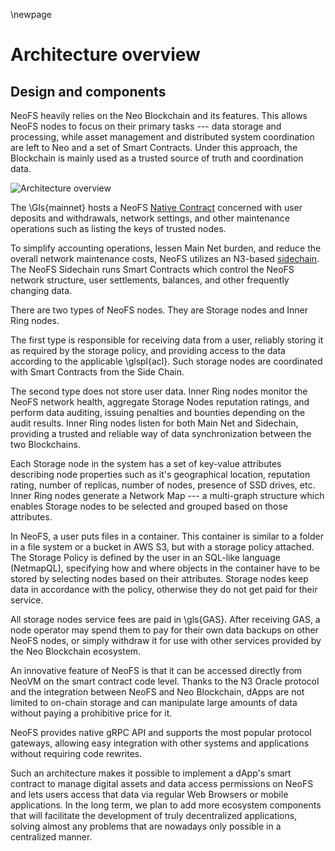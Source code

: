 \newpage
# Architecture overview

## Design and components

NeoFS heavily relies on the Neo Blockchain and its features. This allows NeoFS nodes to focus on their primary tasks --- data storage and processing, while asset management and distributed system coordination are left to Neo and a set of Smart Contracts. Under this approach, the Blockchain is mainly used as a trusted source of truth and coordination data.

![Architecture overview](pic/overview-sc2)

The \Gls{mainnet} hosts a NeoFS [Native Contract](https://medium.com/neo-smart-economy/native-contracts-in-neo-3-0-e786100abf6e) concerned with user deposits and withdrawals, network settings, and other maintenance operations such as listing the keys of trusted nodes.

To simplify accounting operations, lessen Main Net burden, and reduce the overall network maintenance costs, NeoFS utilizes an N3-based [sidechain](https://en.wikipedia.org/wiki/Blockchain#Types). The NeoFS Sidechain runs Smart Contracts which control the NeoFS network structure, user settlements, balances, and other frequently changing data.

There are two types of NeoFS nodes. They are Storage nodes and Inner Ring nodes.

The first type is responsible for receiving data from a user, reliably storing it as required by the storage policy, and providing access to the data according to the applicable \glspl{acl}. Such storage nodes are coordinated with Smart Contracts from the Side Chain.

The second type does not store user data. Inner Ring nodes monitor the NeoFS network health, aggregate Storage Nodes reputation ratings, and perform data
auditing, issuing penalties and bounties depending on the audit results. Inner Ring nodes listen for both Main Net and Sidechain, providing a trusted and
reliable way of data synchronization between the two Blockchains.

Each Storage node in the system has a set of key-value attributes describing node properties such as it's geographical location, reputation rating, number of replicas, number of nodes, presence of SSD drives, etc. Inner Ring nodes generate a Network Map --- a multi-graph structure which enables Storage nodes to be selected and grouped based on those attributes.

In NeoFS, a user puts files in a container. This container is similar to a folder in a file system or a bucket in AWS S3, but with a storage policy attached. The Storage Policy is defined by the user in an SQL-like language (NetmapQL), specifying how and where objects in the container have to be stored by selecting nodes based on their attributes. Storage nodes keep data in accordance with the policy, otherwise they do not get paid for their service.

All storage nodes service fees are paid in \gls{GAS}. After receiving GAS, a node operator may spend them to pay for their own data backups on other NeoFS nodes, or simply withdraw it for use with other services provided by the Neo Blockchain ecosystem.

An innovative feature of NeoFS is that it can be accessed directly from NeoVM on the smart contract code level. Thanks to the N3 Oracle protocol and the integration between NeoFS and Neo Blockchain, dApps are not limited to on-chain storage and can manipulate large amounts of data without paying a prohibitive price for it.

NeoFS provides native gRPC API and supports the most popular protocol gateways, allowing easy integration with other systems and applications without requiring code rewrites.

Such an architecture makes it possible to implement a dApp's smart contract to manage digital assets and data access permissions on NeoFS and lets users access that data via regular Web Browsers or mobile applications. In the long term, we plan to add more ecosystem components that will facilitate the development of truly decentralized applications, solving almost any problems that are nowadays only possible in a centralized manner.
